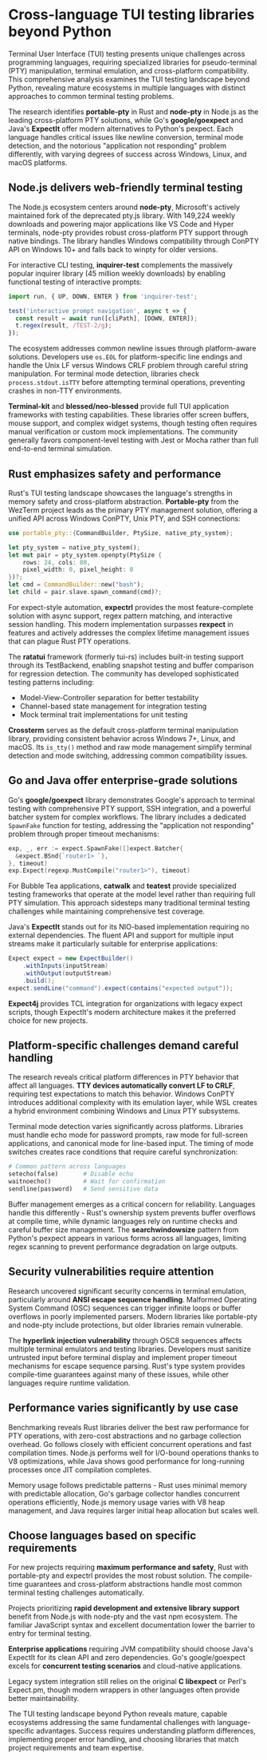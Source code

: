 # Cross-language TUI testing libraries beyond Python

Terminal User Interface (TUI) testing presents unique challenges across programming languages, requiring specialized libraries for pseudo-terminal (PTY) manipulation, terminal emulation, and cross-platform compatibility. This comprehensive analysis examines the TUI testing landscape beyond Python, revealing mature ecosystems in multiple languages with distinct approaches to common terminal testing problems.

The research identifies **portable-pty** in Rust and **node-pty** in Node.js as the leading cross-platform PTY solutions, while Go's **google/goexpect** and Java's **ExpectIt** offer modern alternatives to Python's pexpect. Each language handles critical issues like newline conversion, terminal mode detection, and the notorious "application not responding" problem differently, with varying degrees of success across Windows, Linux, and macOS platforms.

## Node.js delivers web-friendly terminal testing

The Node.js ecosystem centers around **node-pty**, Microsoft's actively maintained fork of the deprecated pty.js library. With 149,224 weekly downloads and powering major applications like VS Code and Hyper terminals, node-pty provides robust cross-platform PTY support through native bindings. The library handles Windows compatibility through ConPTY API on Windows 10+ and falls back to winpty for older versions.

For interactive CLI testing, **inquirer-test** complements the massively popular inquirer library (45 million weekly downloads) by enabling functional testing of interactive prompts:

```javascript
import run, { UP, DOWN, ENTER } from 'inquirer-test';

test('interactive prompt navigation', async t => {
  const result = await run([cliPath], [DOWN, ENTER]);
  t.regex(result, /TEST-2/g);
});
```

The ecosystem addresses common newline issues through platform-aware solutions. Developers use `os.EOL` for platform-specific line endings and handle the Unix LF versus Windows CRLF problem through careful string manipulation. For terminal mode detection, libraries check `process.stdout.isTTY` before attempting terminal operations, preventing crashes in non-TTY environments.

**Terminal-kit** and **blessed/neo-blessed** provide full TUI application frameworks with testing capabilities. These libraries offer screen buffers, mouse support, and complex widget systems, though testing often requires manual verification or custom mock implementations. The community generally favors component-level testing with Jest or Mocha rather than full end-to-end terminal simulation.

## Rust emphasizes safety and performance

Rust's TUI testing landscape showcases the language's strengths in memory safety and cross-platform abstraction. **Portable-pty** from the WezTerm project leads as the primary PTY management solution, offering a unified API across Windows ConPTY, Unix PTY, and SSH connections:

```rust
use portable_pty::{CommandBuilder, PtySize, native_pty_system};

let pty_system = native_pty_system();
let mut pair = pty_system.openpty(PtySize { 
    rows: 24, cols: 80, 
    pixel_width: 0, pixel_height: 0 
})?;
let cmd = CommandBuilder::new("bash");
let child = pair.slave.spawn_command(cmd)?;
```

For expect-style automation, **expectrl** provides the most feature-complete solution with async support, regex pattern matching, and interactive session handling. This modern implementation surpasses **rexpect** in features and actively addresses the complex lifetime management issues that can plague Rust PTY operations.

The **ratatui** framework (formerly tui-rs) includes built-in testing support through its TestBackend, enabling snapshot testing and buffer comparison for regression detection. The community has developed sophisticated testing patterns including:

- Model-View-Controller separation for better testability
- Channel-based state management for integration testing
- Mock terminal trait implementations for unit testing

**Crossterm** serves as the default cross-platform terminal manipulation library, providing consistent behavior across Windows 7+, Linux, and macOS. Its `is_tty()` method and raw mode management simplify terminal detection and mode switching, addressing common compatibility issues.

## Go and Java offer enterprise-grade solutions

Go's **google/goexpect** library demonstrates Google's approach to terminal testing with comprehensive PTY support, SSH integration, and a powerful batcher system for complex workflows. The library includes a dedicated `SpawnFake` function for testing, addressing the "application not responding" problem through proper timeout mechanisms:

```go
exp, _, err := expect.SpawnFake([]expect.Batcher{
  &expect.BSnd{`router1> `},
}, timeout)
exp.Expect(regexp.MustCompile("router1>"), timeout)
```

For Bubble Tea applications, **catwalk** and **teatest** provide specialized testing frameworks that operate at the model level rather than requiring full PTY simulation. This approach sidesteps many traditional terminal testing challenges while maintaining comprehensive test coverage.

Java's **ExpectIt** stands out for its NIO-based implementation requiring no external dependencies. The fluent API and support for multiple input streams make it particularly suitable for enterprise applications:

```java
Expect expect = new ExpectBuilder()
    .withInputs(inputStream)
    .withOutput(outputStream)
    .build();
expect.sendLine("command").expect(contains("expected output"));
```

**Expect4j** provides TCL integration for organizations with legacy expect scripts, though ExpectIt's modern architecture makes it the preferred choice for new projects.

## Platform-specific challenges demand careful handling

The research reveals critical platform differences in PTY behavior that affect all languages. **TTY devices automatically convert LF to CRLF**, requiring test expectations to match this behavior. Windows ConPTY introduces additional complexity with its emulation layer, while WSL creates a hybrid environment combining Windows and Linux PTY subsystems.

Terminal mode detection varies significantly across platforms. Libraries must handle echo mode for password prompts, raw mode for full-screen applications, and canonical mode for line-based input. The timing of mode switches creates race conditions that require careful synchronization:

```python
# Common pattern across languages
setecho(false)       # Disable echo
waitnoecho()         # Wait for confirmation
sendline(password)   # Send sensitive data
```

Buffer management emerges as a critical concern for reliability. Languages handle this differently - Rust's ownership system prevents buffer overflows at compile time, while dynamic languages rely on runtime checks and careful buffer size management. The **searchwindowsize** pattern from Python's pexpect appears in various forms across all languages, limiting regex scanning to prevent performance degradation on large outputs.

## Security vulnerabilities require attention

Research uncovered significant security concerns in terminal emulation, particularly around **ANSI escape sequence handling**. Malformed Operating System Command (OSC) sequences can trigger infinite loops or buffer overflows in poorly implemented parsers. Modern libraries like portable-pty and node-pty include protections, but older libraries remain vulnerable.

The **hyperlink injection vulnerability** through OSC8 sequences affects multiple terminal emulators and testing libraries. Developers must sanitize untrusted input before terminal display and implement proper timeout mechanisms for escape sequence parsing. Rust's type system provides compile-time guarantees against many of these issues, while other languages require runtime validation.

## Performance varies significantly by use case

Benchmarking reveals Rust libraries deliver the best raw performance for PTY operations, with zero-cost abstractions and no garbage collection overhead. Go follows closely with efficient concurrent operations and fast compilation times. Node.js performs well for I/O-bound operations thanks to V8 optimizations, while Java shows good performance for long-running processes once JIT compilation completes.

Memory usage follows predictable patterns - Rust uses minimal memory with predictable allocation, Go's garbage collector handles concurrent operations efficiently, Node.js memory usage varies with V8 heap management, and Java requires larger initial heap allocation but scales well.

## Choose languages based on specific requirements

For new projects requiring **maximum performance and safety**, Rust with portable-pty and expectrl provides the most robust solution. The compile-time guarantees and cross-platform abstractions handle most common terminal testing challenges automatically.

Projects prioritizing **rapid development and extensive library support** benefit from Node.js with node-pty and the vast npm ecosystem. The familiar JavaScript syntax and excellent documentation lower the barrier to entry for terminal testing.

**Enterprise applications** requiring JVM compatibility should choose Java's ExpectIt for its clean API and zero dependencies. Go's google/goexpect excels for **concurrent testing scenarios** and cloud-native applications.

Legacy system integration still relies on the original **C libexpect** or Perl's Expect.pm, though modern wrappers in other languages often provide better maintainability.

The TUI testing landscape beyond Python reveals mature, capable ecosystems addressing the same fundamental challenges with language-specific advantages. Success requires understanding platform differences, implementing proper error handling, and choosing libraries that match project requirements and team expertise.